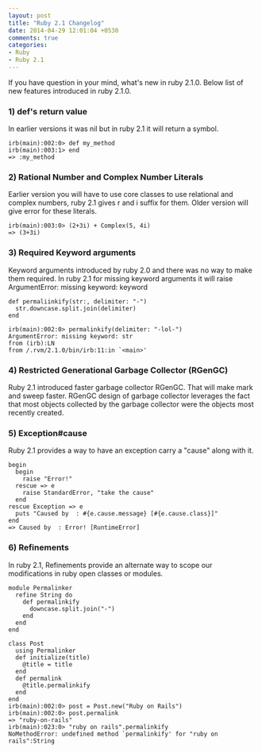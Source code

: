 ```yaml
---
layout: post
title: "Ruby 2.1 Changelog"
date: 2014-04-29 12:01:04 +0530
comments: true
categories: 
- Ruby
- Ruby 2.1
---
```


If you have question in your mind, what's new in ruby 2.1.0. Below list of new 
features introduced in ruby 2.1.0.
### 1) def's return value <!--more-->
In earlier versions it was nil but in ruby 2.1 it will return a symbol.

    irb(main):002:0> def my_method
    irb(main):003:1> end
    => :my_method

### 2) Rational Number and Complex Number Literals
Earlier version you will have to use core classes to use relational and complex numbers, 
ruby 2.1 gives r and i suffix for them. Older version will give error for these literals.

    irb(main):003:0> (2+3i) + Complex(5, 4i)
    => (3+3i)

### 3) Required Keyword arguments
Keyword arguments introduced by ruby 2.0 and there was no way to make them required. 
In ruby 2.1 for missing keyword arguments it will raise 
ArgumentError: missing keyword: keyword

    def permaliinkify(str:, delimiter: "-")
      str.downcase.split.join(delimiter)
    end

    irb(main):002:0> permalinkify(delimiter: "-lol-")
    ArgumentError: missing keyword: str
    from (irb):LN
    from /.rvm/2.1.0/bin/irb:11:in `<main>'

### 4) Restricted Generational Garbage Collector (RGenGC)
Ruby 2.1 introduced faster garbage collector RGenGC. That will make mark and sweep faster.
RGenGC design of garbage collector leverages the fact that most objects collected 
by the garbage collector were the objects most recently created.
### 5) Exception#cause
Ruby 2.1 provides a way to have an exception carry a "cause" along with it.

    begin
      begin
        raise "Error!"
      rescue => e
        raise StandardError, "take the cause"
      end
    rescue Exception => e
      puts "Caused by  : #{e.cause.message} [#{e.cause.class}]"
    end
    => Caused by  : Error! [RuntimeError]

### 6) Refinements
In ruby 2.1, Refinements provide an alternate way to scope our modifications in 
ruby open classes or modules. 

    module Permalinker
      refine String do
        def permalinkify
          downcase.split.join("-")
        end
      end
    end
 
    class Post
      using Permalinker
      def initialize(title)
        @title = title
      end
      def permalink
        @title.permalinkify
      end
    end
    irb(main):002:0> post = Post.new("Ruby on Rails")
    irb(main):002:0> post.permalink
    => "ruby-on-rails"
    irb(main):023:0> "ruby on rails".permalinkify
    NoMethodError: undefined method `permalinkify' for "ruby on rails":String

